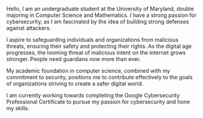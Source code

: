 Hello, I am an undergraduate student at the University of Maryland, double majoring in Computer Science and Mathematics. I have a strong passion for cybersecurity, as I am fascinated by the idea of building strong defenses against attackers.

I aspire to safeguarding individuals and organizations from malicious threats, ensuring their safety and protecting their rights. As the digital age progresses, the looming threat of malicious intent on the internet grows stronger. People need guardians now more than ever.

My academic foundation in computer science, combined with my commitment to security, positions me to contribute effectively to the goals of organizations striving to create a safer digital world.

I am currently working towards completing the Google Cybersecurity Professional Certificate to pursue my passion for cybersecurity and hone my skills.
